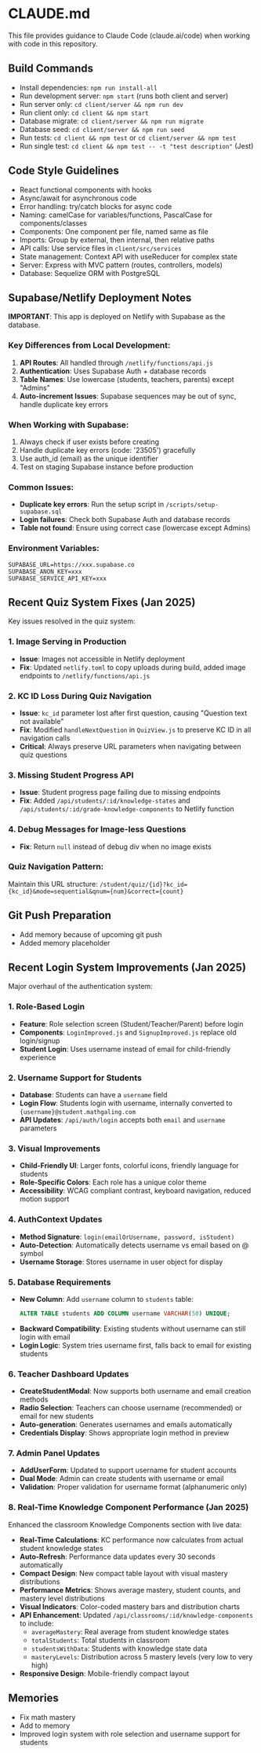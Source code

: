 # CLAUDE.md

This file provides guidance to Claude Code (claude.ai/code) when working with code in this repository.

## Build Commands
- Install dependencies: `npm run install-all`
- Run development server: `npm start` (runs both client and server)
- Run server only: `cd client/server && npm run dev`
- Run client only: `cd client && npm start`
- Database migrate: `cd client/server && npm run migrate`
- Database seed: `cd client/server && npm run seed`
- Run tests: `cd client && npm test` or `cd client/server && npm test`
- Run single test: `cd client && npm test -- -t "test description"` (Jest)

## Code Style Guidelines
- React functional components with hooks
- Async/await for asynchronous code
- Error handling: try/catch blocks for async code
- Naming: camelCase for variables/functions, PascalCase for components/classes
- Components: One component per file, named same as file
- Imports: Group by external, then internal, then relative paths
- API calls: Use service files in `client/src/services`
- State management: Context API with useReducer for complex state
- Server: Express with MVC pattern (routes, controllers, models)
- Database: Sequelize ORM with PostgreSQL

## Supabase/Netlify Deployment Notes
**IMPORTANT**: This app is deployed on Netlify with Supabase as the database.

### Key Differences from Local Development:
1. **API Routes**: All handled through `/netlify/functions/api.js`
2. **Authentication**: Uses Supabase Auth + database records
3. **Table Names**: Use lowercase (students, teachers, parents) except "Admins"
4. **Auto-increment Issues**: Supabase sequences may be out of sync, handle duplicate key errors

### When Working with Supabase:
1. Always check if user exists before creating
2. Handle duplicate key errors (code: '23505') gracefully
3. Use auth_id (email) as the unique identifier
4. Test on staging Supabase instance before production

### Common Issues:
- **Duplicate key errors**: Run the setup script in `/scripts/setup-supabase.sql`
- **Login failures**: Check both Supabase Auth and database records
- **Table not found**: Ensure using correct case (lowercase except Admins)

### Environment Variables:
```
SUPABASE_URL=https://xxx.supabase.co
SUPABASE_ANON_KEY=xxx
SUPABASE_SERVICE_API_KEY=xxx
```

## Recent Quiz System Fixes (Jan 2025)
Key issues resolved in the quiz system:

### 1. Image Serving in Production
- **Issue**: Images not accessible in Netlify deployment
- **Fix**: Updated `netlify.toml` to copy uploads during build, added image endpoints to `/netlify/functions/api.js`

### 2. KC ID Loss During Quiz Navigation
- **Issue**: `kc_id` parameter lost after first question, causing "Question text not available"
- **Fix**: Modified `handleNextQuestion` in `QuizView.js` to preserve KC ID in all navigation calls
- **Critical**: Always preserve URL parameters when navigating between quiz questions

### 3. Missing Student Progress API
- **Issue**: Student progress page failing due to missing endpoints
- **Fix**: Added `/api/students/:id/knowledge-states` and `/api/students/:id/grade-knowledge-components` to Netlify function

### 4. Debug Messages for Image-less Questions
- **Fix**: Return `null` instead of debug div when no image exists

### Quiz Navigation Pattern:
Maintain this URL structure: `/student/quiz/{id}?kc_id={kc_id}&mode=sequential&qnum={num}&correct={count}`

## Git Push Preparation
- Add memory because of upcoming git push
- Added memory placeholder

## Recent Login System Improvements (Jan 2025)
Major overhaul of the authentication system:

### 1. Role-Based Login
- **Feature**: Role selection screen (Student/Teacher/Parent) before login
- **Components**: `LoginImproved.js` and `SignupImproved.js` replace old login/signup
- **Student Login**: Uses username instead of email for child-friendly experience

### 2. Username Support for Students
- **Database**: Students can have a `username` field
- **Login Flow**: Students login with username, internally converted to `{username}@student.mathgaling.com`
- **API Updates**: `/api/auth/login` accepts both `email` and `username` parameters

### 3. Visual Improvements
- **Child-Friendly UI**: Larger fonts, colorful icons, friendly language for students
- **Role-Specific Colors**: Each role has a unique color theme
- **Accessibility**: WCAG compliant contrast, keyboard navigation, reduced motion support

### 4. AuthContext Updates
- **Method Signature**: `login(emailOrUsername, password, isStudent)`
- **Auto-Detection**: Automatically detects username vs email based on @ symbol
- **Username Storage**: Stores username in user object for display

### 5. Database Requirements
- **New Column**: Add `username` column to `students` table:
  ```sql
  ALTER TABLE students ADD COLUMN username VARCHAR(50) UNIQUE;
  ```
- **Backward Compatibility**: Existing students without username can still login with email
- **Login Logic**: System tries username first, falls back to email for existing students

### 6. Teacher Dashboard Updates
- **CreateStudentModal**: Now supports both username and email creation methods
- **Radio Selection**: Teachers can choose username (recommended) or email for new students
- **Auto-generation**: Generates usernames and emails automatically
- **Credentials Display**: Shows appropriate login method in preview

### 7. Admin Panel Updates
- **AddUserForm**: Updated to support username for student accounts
- **Dual Mode**: Admin can create students with username or email
- **Validation**: Proper validation for username format (alphanumeric only)

### 8. Real-Time Knowledge Component Performance (Jan 2025)
Enhanced the classroom Knowledge Components section with live data:

- **Real-Time Calculations**: KC performance now calculates from actual student knowledge states
- **Auto-Refresh**: Performance data updates every 30 seconds automatically
- **Compact Design**: New compact table layout with visual mastery distributions
- **Performance Metrics**: Shows average mastery, student counts, and mastery level distributions
- **Visual Indicators**: Color-coded mastery bars and distribution charts
- **API Enhancement**: Updated `/api/classrooms/:id/knowledge-components` to include:
  - `averageMastery`: Real average from student knowledge states
  - `totalStudents`: Total students in classroom
  - `studentsWithData`: Students with knowledge state data
  - `masteryLevels`: Distribution across 5 mastery levels (very low to very high)
- **Responsive Design**: Mobile-friendly compact layout

## Memories
- Fix math mastery
- Add to memory
- Improved login system with role selection and username support for students
